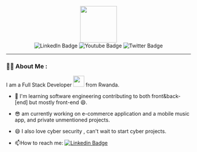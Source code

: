 <div id="header" align="center">
  <img src="https://media.giphy.com/media/Z96Ax1zh5aSsHczGve/giphy.gif" width="100"/>


<div id="badges">
  <a>
  <img src="https://img.shields.io/badge/LinkedIn-blue?style=for-the-badge&logo=linkedin&logoColor=white" alt="LinkedIn Badge"/>
  </a>
  <a>
  <img src="https://img.shields.io/badge/YouTube-red?style=for-the-badge&logo=youtube&logoColor=white" alt="Youtube Badge"/>
  </a>
  <a>
  <img src="https://img.shields.io/badge/Twitter-blue?style=for-the-badge&logo=twitter&logoColor=white" alt="Twitter Badge"/>
  </a>
</div>
  
</div>

---

### :woman_technologist: About Me :
I am a Full Stack Developer <img src="https://media.giphy.com/media/WUlplcMpOCEmTGBtBW/giphy.gif" width="30"> from Rwanda.

- :telescope: I'm learning software engineering contributing to both front&back-[end] but mostly front-end 😄.

- 😎 am currently working on e-commerce application and a mobile music app, and private unmentioned projects.

- 😄 I also love  cyber security , can't wait to start cyber projects.

- :mailbox:How to reach me: [![Linkedin Badge](https://img.shields.io/badge/-bizy-blue?style=flat&logo=Linkedin&logoColor=white)](https://www.linkedin.com/in/biziyaremye-henriette-8a0487208/)
